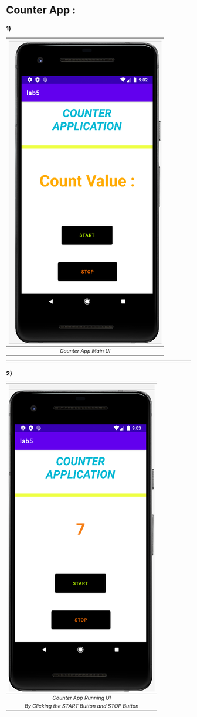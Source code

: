 # Counter App :

### 1)

| ![counterAppStatic image](https://github.com/Prajwal-YP/imageCache/blob/main/lab5.png) | 
|:--:| 
| *Counter App Main UI* |

---

### 2)

| ![counterAppDynamic image](https://github.com/Prajwal-YP/imageCache/blob/main/lab5b.png) | 
|:--:| 
| *Counter App Running UI* |
| *By Clicking the START Button and STOP Button*  |
